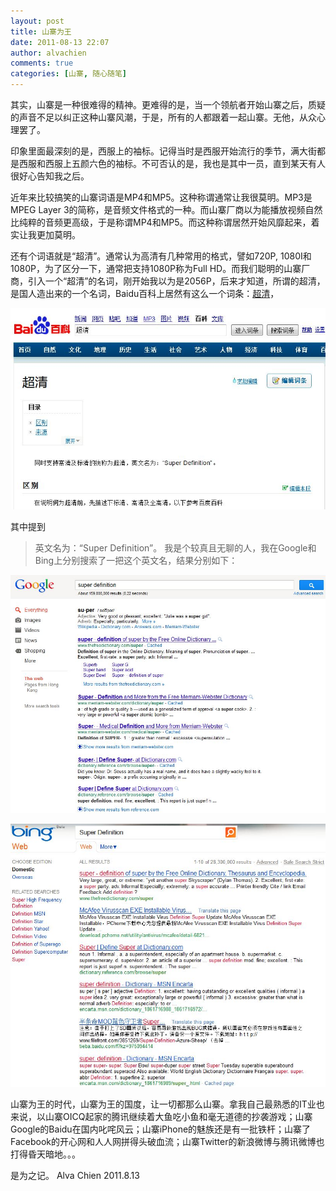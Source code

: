 ```yaml
---
layout: post
title: 山寨为王
date: 2011-08-13 22:07
author: alvachien
comments: true
categories: [山寨, 随心随笔]
---
```

其实，山寨是一种很难得的精神。更难得的是，当一个领航者开始山寨之后，质疑的声音不足以纠正这种山寨风潮，于是，所有的人都跟着一起山寨。无他，从众心理罢了。

印象里面最深刻的是，西服上的袖标。记得当时是西服开始流行的季节，满大街都是西服和西服上五颜六色的袖标。不可否认的是，我也是其中一员，直到某天有人很好心告知我之后。

近年来比较搞笑的山寨词语是MP4和MP5。这种称谓通常让我很莫明。MP3是MPEG Layer 3的简称，是音频文件格式的一种。而山寨厂商以为能播放视频自然比纯粹的音频更高级，于是称谓MP4和MP5。而这种称谓居然开始风靡起来，着实让我更加莫明。

还有个词语就是“超清”。通常认为高清有几种常用的格式，譬如720P, 1080I和1080P，为了区分一下，通常把支持1080P称为Full HD。而我们聪明的山寨厂商，引入一个“超清”的名词，刚开始我以为是2056P，后来才知道，所谓的超清，是国人造出来的一个名词，Baidu百科上居然有这么一个词条：[超清](http://baike.baidu.com/view/3134385.htm)，

![百度百科：超清](/assets/uploads/2011/08/Baidu_CQ.jpg)


其中提到
> 英文名为：“Super Definition”。
我是个较真且无聊的人，我在Google和Bing上分别搜索了一把这个英文名，结果分别如下：

![Google (in English): Super Definition](/assets/uploads/2011/08/Google_CQ.jpg)

![Bing (in English): Super Definition](/assets/uploads/2011/08/Bing_CQ.jpg)


山寨为王的时代，山寨为王的国度，让一切都那么山寨。拿我自己最熟悉的IT业也来说，以山寨OICQ起家的腾讯继续着大鱼吃小鱼和毫无道德的抄袭游戏；山寨Google的Baidu在国内叱咤风云；山寨iPhone的魅族还是有一批铁杆；山寨了Facebook的开心网和人人网拼得头破血流；山寨Twitter的新浪微博与腾讯微博也打得昏天暗地。。。

是为之记。
Alva Chien
2011.8.13
